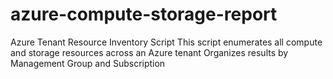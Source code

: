 # azure-compute-storage-report
Azure Tenant Resource Inventory Script 
This script enumerates all compute and storage resources across an Azure tenant 
Organizes results by Management Group and Subscription
